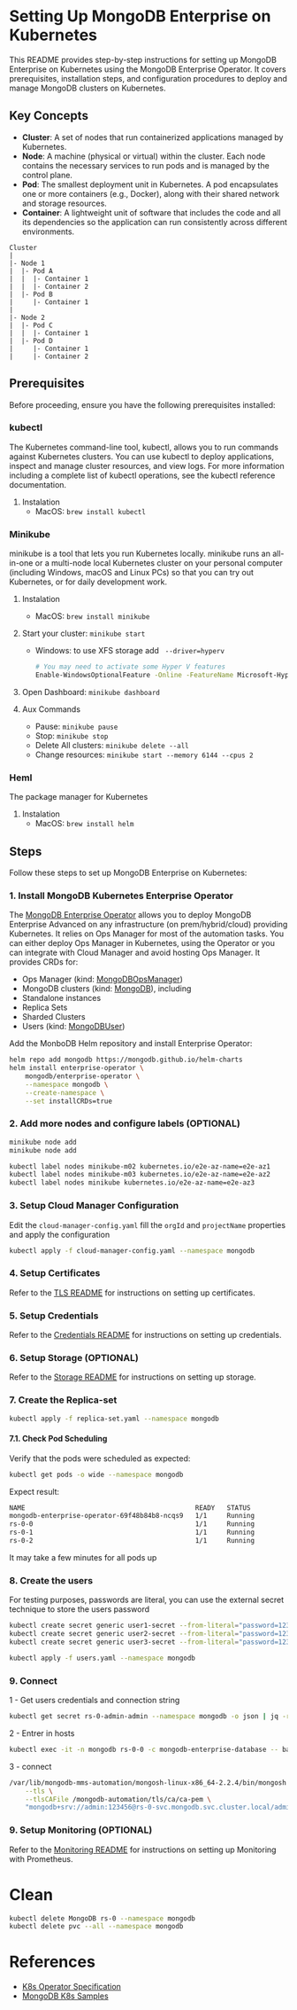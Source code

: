 # Setting Up MongoDB Enterprise on Kubernetes

This README provides step-by-step instructions for setting up MongoDB Enterprise on Kubernetes using the MongoDB Enterprise Operator. It covers prerequisites, installation steps, and configuration procedures to deploy and manage MongoDB clusters on Kubernetes.

## Key Concepts
- **Cluster**: A set of nodes that run containerized applications managed by Kubernetes.
- **Node**: A machine (physical or virtual) within the cluster. Each node contains the necessary services to run pods and is managed by the control plane.
- **Pod**: The smallest deployment unit in Kubernetes. A pod encapsulates one or more containers (e.g., Docker), along with their shared network and storage resources.
- **Container**: A lightweight unit of software that includes the code and all its dependencies so the application can run consistently across different environments.

```
Cluster
|
|- Node 1
|  |- Pod A
|  |  |- Container 1
|  |  |- Container 2
|  |- Pod B
|     |- Container 1
|
|- Node 2
|  |- Pod C
|  |  |- Container 1
|  |- Pod D
|     |- Container 1
|     |- Container 2
```

## Prerequisites
Before proceeding, ensure you have the following prerequisites installed:

### kubectl
The Kubernetes command-line tool, kubectl, allows you to run commands against Kubernetes clusters. You can use kubectl to deploy applications, inspect and manage cluster resources, and view logs. For more information including a complete list of kubectl operations, see the kubectl reference documentation.

1. Instalation
    - MacOS: `brew install kubectl`

### Minikube
minikube is a tool that lets you run Kubernetes locally. minikube runs an all-in-one or a multi-node local Kubernetes cluster on your personal computer (including Windows, macOS and Linux PCs) so that you can try out Kubernetes, or for daily development work.

1. Instalation
    - MacOS: `brew install minikube`
2. Start your cluster: `minikube start`
    - Windows: to use XFS storage add ` --driver=hyperv`
    
         ```sh
         # You may need to activate some Hyper V features
         Enable-WindowsOptionalFeature -Online -FeatureName Microsoft-Hyper-V-Tools-All -All
         ```
3. Open Dashboard: `minikube dashboard`

2. Aux Commands
    - Pause: `minikube pause`
    - Stop: `minikube stop`
    - Delete All clusters: `minikube delete --all`
    - Change resources: `minikube start --memory 6144 --cpus 2`

### Heml
The package manager for Kubernetes
1. Instalation
    - MacOS: `brew install helm`

## Steps

Follow these steps to set up MongoDB Enterprise on Kubernetes:

### 1. Install MongoDB Kubernetes Enterprise Operator

The [MongoDB Enterprise Operator](https://www.mongodb.com/docs/kubernetes-operator/master/) allows you to deploy MongoDB Enterprise Advanced on any infrastructure (on prem/hybrid/cloud) providing Kubernetes. It relies on Ops Manager for most of the automation tasks. You can either deploy Ops Manager in Kubernetes, using the Operator or you can integrate with Cloud Manager and avoid hosting Ops Manager. It provides CRDs for:
- Ops Manager (kind: [MongoDBOpsManager](https://www.mongodb.com/docs/kubernetes-operator/master/reference/k8s-operator-om-specification/))
- MongoDB clusters (kind: [MongoDB](https://www.mongodb.com/docs/kubernetes-operator/master/reference/k8s-operator-specification/)), including
- Standalone instances
- Replica Sets
- Sharded Clusters
- Users (kind: [MongoDBUser](https://www.mongodb.com/docs/kubernetes-operator/master/manage-users/#k8s-manage-db-users))

Add the MonboDB Helm repository and install Enterprise Operator:

```sh
helm repo add mongodb https://mongodb.github.io/helm-charts
helm install enterprise-operator \
    mongodb/enterprise-operator \
    --namespace mongodb \
    --create-namespace \
    --set installCRDs=true
```

### 2. Add more nodes and configure labels (OPTIONAL)
```sh
minikube node add
minikube node add

kubectl label nodes minikube-m02 kubernetes.io/e2e-az-name=e2e-az1
kubectl label nodes minikube-m03 kubernetes.io/e2e-az-name=e2e-az2
kubectl label nodes minikube kubernetes.io/e2e-az-name=e2e-az3
```

### 3. Setup Cloud Manager Configuration
Edit the `cloud-manager-config.yaml` fill the `orgId` and `projectName` properties and apply the configuration
```sh
kubectl apply -f cloud-manager-config.yaml --namespace mongodb
```
### 4. Setup Certificates
Refer to the [TLS README](certificates/readme.md) for instructions on setting up certificates.

### 5. Setup Credentials
Refer to the [Credentials README](credentials/readme.md) for instructions on setting up credentials.

### 6. Setup Storage (OPTIONAL)
Refer to the [Storage README](storage/readme.md) for instructions on setting up storage.

### 7. Create the Replica-set
```sh
kubectl apply -f replica-set.yaml --namespace mongodb
```

#### 7.1. Check Pod Scheduling
Verify that the pods were scheduled as expected:
```sh
kubectl get pods -o wide --namespace mongodb
```

Expect result:
```sh
NAME                                           READY   STATUS
mongodb-enterprise-operator-69f48b84b8-ncqs9   1/1     Running
rs-0-0                                         1/1     Running
rs-0-1                                         1/1     Running 
rs-0-2                                         1/1     Running
```
It may take a few minutes for all pods up

### 8. Create the users
For testing purposes, passwords are literal, you can use the external secret technique to store the users password
```sh
kubectl create secret generic user1-secret --from-literal="password=123456" --namespace mongodb
kubectl create secret generic user2-secret --from-literal="password=123456" --namespace mongodb
kubectl create secret generic user3-secret --from-literal="password=123456" --namespace mongodb

kubectl apply -f users.yaml --namespace mongodb
```

### 9. Connect

1 - Get users credentials and connection string
```sh
kubectl get secret rs-0-admin-admin --namespace mongodb -o json | jq -r '.data | with_entries(.value |= @base64d)'
```

2 - Entrer in hosts
```sh
kubectl exec -it -n mongodb rs-0-0 -c mongodb-enterprise-database -- bash
```

3 - connect
```sh
/var/lib/mongodb-mms-automation/mongosh-linux-x86_64-2.2.4/bin/mongosh \
    --tls \
    --tlsCAFile /mongodb-automation/tls/ca/ca-pem \
    "mongodb+srv://admin:123456@rs-0-svc.mongodb.svc.cluster.local/admin?ssl=true"
```

### 9. Setup Monitoring (OPTIONAL)
Refer to the [Monitoring README](Monitoring/readme.md) for instructions on setting up Monitoring with Prometheus.

# Clean
```sh
kubectl delete MongoDB rs-0 --namespace mongodb
kubectl delete pvc --all --namespace mongodb
```

# References
 - [K8s Operator Specification](https://www.mongodb.com/docs/kubernetes-operator/master/reference/k8s-operator-specification/)
 - [MongoDB K8s Samples](https://github.com/mongodb/mongodb-enterprise-kubernetes/tree/master/samples/mongodb) 